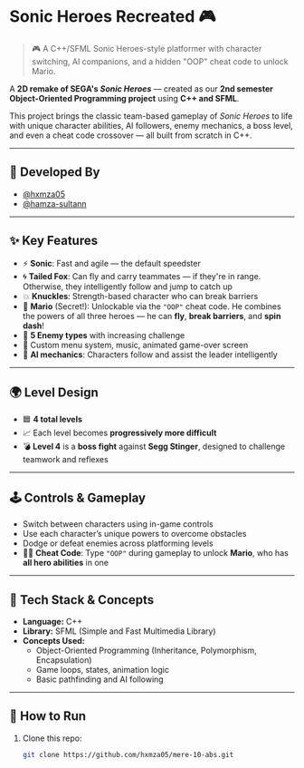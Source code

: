 # Sonic Heroes Recreated 🎮

> 🎮 A C++/SFML Sonic Heroes-style platformer with character switching, AI companions, and a hidden "OOP" cheat code to unlock Mario.

A **2D remake of SEGA's *Sonic Heroes*** — created as our **2nd semester Object-Oriented Programming project** using **C++ and SFML**.

This project brings the classic team-based gameplay of *Sonic Heroes* to life with unique character abilities, AI followers, enemy mechanics, a boss level, and even a cheat code crossover — all built from scratch in C++.

---

## 👥 Developed By

- [@hxmza05](https://github.com/hxmza05)  
- [@hamza-sultann](https://github.com/hamza-sultann)

---
## ✨ Key Features

- ⚡ **Sonic**: Fast and agile — the default speedster
- 🌀 **Tailed Fox**: Can fly and carry teammates — if they're in range. Otherwise, they intelligently follow and jump to catch up
- 💥 **Knuckles**: Strength-based character who can break barriers
- 🍄 **Mario** (Secret!): Unlockable via the `"OOP"` cheat code. He combines the powers of all three heroes — he can **fly**, **break barriers**, and **spin dash**!
- 👾 **5 Enemy types** with increasing challenge
- 🎵 Custom menu system, music, animated game-over screen
- 🧠 **AI mechanics**: Characters follow and assist the leader intelligently

---

## 🌍 Level Design

- 🟦 **4 total levels**
- 📈 Each level becomes **progressively more difficult**
- 💣 **Level 4** is a **boss fight** against **Segg Stinger**, designed to challenge teamwork and reflexes

---

## 🕹️ Controls & Gameplay

- Switch between characters using in-game controls
- Use each character’s unique powers to overcome obstacles
- Dodge or defeat enemies across platforming levels
- 🕵️‍♂️ **Cheat Code**: Type `"OOP"` during gameplay to unlock **Mario**, who has **all hero abilities** in one

---

## 🧠 Tech Stack & Concepts

- **Language:** C++
- **Library:** SFML (Simple and Fast Multimedia Library)
- **Concepts Used:**
  - Object-Oriented Programming (Inheritance, Polymorphism, Encapsulation)
  - Game loops, states, animation logic
  - Basic pathfinding and AI following

---

## 💾 How to Run

1. Clone this repo:
   ```bash
   git clone https://github.com/hxmza05/mere-10-abs.git
